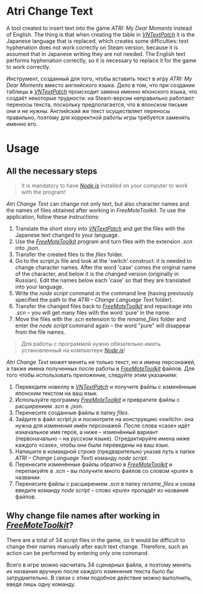 # Atri Change Text
A tool created to insert text into the game _ATRI: My Dear Moments_ instead of English. The thing is that when creating the table in [_VNTextPatch_](https://github.com/arcusmaximus/VNTranslationTools/tree/main) it is the Japanese language that is replaced, which creates some difficulties: text hyphenation does not work correctly on Steam version, because it is assumed that in Japanese writing they are not needed. The English text performs hyphenation correctly, so it is necessary to replace it for the game to work correctly.

Инструмент, созданный для того, чтобы вставить текст в игру _ATRI: My Dear Moments_ вместо английского языка. Дело в том, что при создании таблицы в [_VNTextPatch_](https://github.com/arcusmaximus/VNTranslationTools/tree/main) происходит замена именно японского языка, что создаёт некоторые трудности: на Steam-версии неправильно работают переносы текста, поскольку предполагается, что в японском письме они и не нужны. Английский же текст осуществляет переносы правильно, поэтому для корректной работы игры требуется заменять именно его.

# Usage
## All the necessary steps
> It is mandatory to have [_Node.js_](https://nodejs.org/ru) installed on your computer to work with the program!

_Atri Change Text_ can change not only text, but also character names and the names of files obtained after working in _FreeMoteToolkit_. To use the application, follow these instructions:
1. Translate the short story into [_VNTextPatch_](https://github.com/arcusmaximus/VNTranslationTools/tree/main) and get the files with the Japanese text changed to your language.
2. Use the [_FreeMoteToolkit_](https://github.com/UlyssesWu/FreeMote) program and turn files with the extension _.scn_ into _.json_.
3. Transfer the created files to the _files_ folder.
4. Go to the _script.js_ file and look at the 'switch' construct: it is needed to change character names. After the word 'case' comes the original name of the character, and below it is the changed version (originally in Russian). Edit the names below each 'case' so that they are translated into your language.
5. Write the _node script_ command in the command line (having previously specified the path to the _ATRI – Change Language Text_ folder).
6. Transfer the changed files back to [_FreeMoteToolkit_](https://github.com/UlyssesWu/FreeMote) and repackage into _.scn_ – you will get many files with the word 'pure' in the name.
7. Move the files with the _.scn_ extension to the _rename_files_ folder and enter the _node script_ command again – the word "pure" will disappear from the file names.

> Для работы с программой нужно обязательно иметь установленный на компьютере [_Node.js_](https://nodejs.org/ru)!

_Atri Change Text_ может менять не только текст, но и имена персонажей, а также имена полученных после работы в [_FreeMoteToolkit_](https://github.com/UlyssesWu/FreeMote) файлов. Для того чтобы использовать приложение, следуйте этим указаниям:
1. Переведите новеллу в [_VNTextPatch_](https://github.com/arcusmaximus/VNTranslationTools/tree/main) и получите файлы с изменённым японским текстом на ваш язык.
2. Используйте программу [_FreeMoteToolkit_](https://github.com/UlyssesWu/FreeMote) и превратите файлы с расширением _.scn_ в _.json_.
3. Перенесите созданные файлы в папку _files_.
4. Зайдите в файл _script.js_ и посмотрите на конструкцию «switch»: она нужна для изменения имён персонажей. После слова «case» идёт изначальное имя героя, а ниже – изменённый вариант (первоначально – на русском языке). Отредактируйте имена ниже каждого «case», чтобы они были переведены на ваш язык.
5. Напишите в командной строке (предварительно указав путь к папке _ATRI – Change Language Text_) команду _node script_.
6. Перенесите изменённые файлы обратно в [_FreeMoteToolkit_](https://github.com/UlyssesWu/FreeMote) и перепакуйте в _.scn_ – вы получите много файлов со словом «pure» в названии.
7. Перенесите файлы с расширением _.scn_ в папку _rename_files_ и снова введите команду _node script_ – слово «pure» пропадёт из названия файлов.
## Why change file names after working in [_FreeMoteToolkit_](https://github.com/UlyssesWu/FreeMote)?
There are a total of 34 script files in the game, so it would be difficult to change their names manually after each text change. Therefore, such an action can be performed by entering only one command.

Всего в игре можно насчитать 34 сценарных файла, а поэтому менять их названия вручную после каждого изменения текста было бы затруднительно. В связи с этим подобное действие можно выполнить, введя лишь одну команду.
